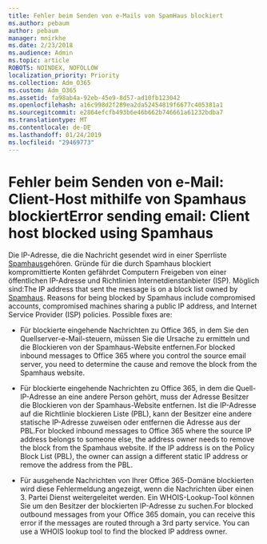 ```yaml
---
title: Fehler beim Senden von e-Mails von SpamHaus blockiert
ms.author: pebaum
author: pebaum
manager: mnirkhe
ms.date: 2/23/2018
ms.audience: Admin
ms.topic: article
ROBOTS: NOINDEX, NOFOLLOW
localization_priority: Priority
ms.collection: Adm_O365
ms.custom: Adm_O365
ms.assetid: fa98ab4a-92eb-45e9-8d57-ad10fb123042
ms.openlocfilehash: a16c998d2f289ea2da52454819f6677c405381a1
ms.sourcegitcommit: e2864efcfb493b6e46b662b746661a61232bdba7
ms.translationtype: MT
ms.contentlocale: de-DE
ms.lasthandoff: 01/24/2019
ms.locfileid: "29469773"
---
```

# <a name="error-sending-email-client-host-blocked-using-spamhaus"></a><span data-ttu-id="a28ce-102">Fehler beim Senden von e-Mail: Client-Host mithilfe von Spamhaus blockiert</span><span class="sxs-lookup"><span data-stu-id="a28ce-102">Error sending email: Client host blocked using Spamhaus</span></span>

<span data-ttu-id="a28ce-p101">Die IP-Adresse, die die Nachricht gesendet wird in einer Sperrliste [Spamhaus](https://go.microsoft.com/fwlink/p/?linkid=123245)gehören. Gründe für die durch Spamhaus blockiert kompromittierte Konten gefährdet Computern Freigeben von einer öffentlichen IP-Adresse und Richtlinien Internetdienstanbieter (ISP). Möglich sind:</span><span class="sxs-lookup"><span data-stu-id="a28ce-p101">The IP address that sent the message is on a block list owned by [Spamhaus](https://go.microsoft.com/fwlink/p/?linkid=123245). Reasons for being blocked by Spamhaus include compromised accounts, compromised machines sharing a public IP address, and Internet Service Provider (ISP) policies. Possible fixes are:</span></span>
  
- <span data-ttu-id="a28ce-106">Für blockierte eingehende Nachrichten zu Office 365, in dem Sie den Quellserver-e-Mail-steuern, müssen Sie die Ursache zu ermitteln und die Blockieren von der Spamhaus-Website entfernen.</span><span class="sxs-lookup"><span data-stu-id="a28ce-106">For blocked inbound messages to Office 365 where you control the source email server, you need to determine the cause and remove the block from the Spamhaus website.</span></span>
    
- <span data-ttu-id="a28ce-p102">Für blockierte eingehende Nachrichten zu Office 365, in dem die Quell-IP-Adresse an eine andere Person gehört, muss der Adresse Besitzer die Blockieren von der Spamhaus-Website entfernen. Ist die IP-Adresse auf die Richtlinie blockieren Liste (PBL), kann der Besitzer eine andere statische IP-Adresse zuweisen oder entfernen die Adresse aus der PBL.</span><span class="sxs-lookup"><span data-stu-id="a28ce-p102">For blocked inbound messages to Office 365 where the source IP address belongs to someone else, the address owner needs to remove the block from the Spamhaus website. If the IP address is on the Policy Block List (PBL), the owner can assign a different static IP address or remove the address from the PBL.</span></span>
    
- <span data-ttu-id="a28ce-p103">Für ausgehende Nachrichten von Ihrer Office 365-Domäne blockierten wird diese Fehlermeldung angezeigt, wenn die Nachrichten über einen 3. Partei Dienst weitergeleitet werden. Ein WHOIS-Lookup-Tool können Sie um den Besitzer der blockierten IP-Adresse zu suchen.</span><span class="sxs-lookup"><span data-stu-id="a28ce-p103">For blocked outbound messages from your Office 365 domain, you can receive this error if the messages are routed through a 3rd party service. You can use a WHOIS lookup tool to find the blocked IP address owner.</span></span>
    

